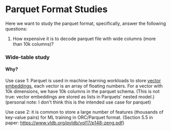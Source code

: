 # Parquet Format Studies

Here we want to study the parquet format, specifically, answer the following questions:
1. How expensive it is to decode parquet file with wide columns (more than 10k columns)? 



### Wide-table study

#### Why?
Use case 1:
Parquet is used in machine learning workloads to store [vector embeddings](https://huggingface.co/datasets?sort=downloads&search=embed), each vector is an array of floating numbers.
For a vector with 10k dimensions, we have 10k columns in the parquet schema. (This is not true: vector embeddings are stored as lists in Parquets' nested model.)
(personal note: I don't think this is the intended use case for parquet)

Use case 2:  it is common to store a large number of features (thousands of key-value pairs) for ML training in ORC/Parquet format.
(Section 5.5 in paper: https://www.vldb.org/pvldb/vol17/p148-zeng.pdf)





